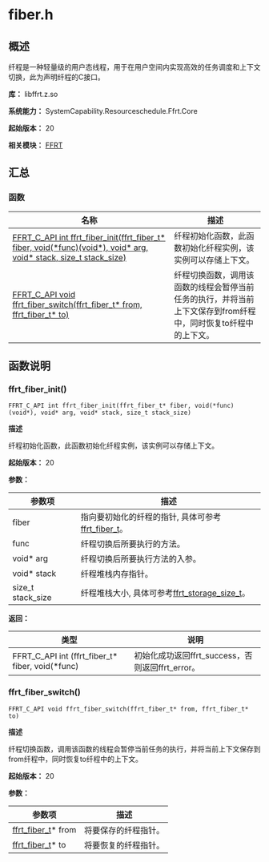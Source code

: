 # fiber.h

## 概述

纤程是一种轻量级的用户态线程，用于在用户空间内实现高效的任务调度和上下文切换，此为声明纤程的C接口。

**库：** libffrt.z.so

**系统能力：** SystemCapability.Resourceschedule.Ffrt.Core

**起始版本：** 20

**相关模块：** [FFRT](capi-ffrt.md)

## 汇总

### 函数

| 名称 | 描述 |
| -- | -- |
| [FFRT_C_API int ffrt_fiber_init(ffrt_fiber_t* fiber, void(\*func)(void*), void* arg, void* stack, size_t stack_size)](#ffrt_fiber_init) | 纤程初始化函数，此函数初始化纤程实例，该实例可以存储上下文。 |
| [FFRT_C_API void ffrt_fiber_switch(ffrt_fiber_t* from, ffrt_fiber_t* to)](#ffrt_fiber_switch) | 纤程切换函数，调用该函数的线程会暂停当前任务的执行，并将当前上下文保存到from纤程中，同时恢复to纤程中的上下文。 |

## 函数说明

### ffrt_fiber_init()

```
FFRT_C_API int ffrt_fiber_init(ffrt_fiber_t* fiber, void(*func)(void*), void* arg, void* stack, size_t stack_size)
```

**描述**

纤程初始化函数，此函数初始化纤程实例，该实例可以存储上下文。

**起始版本：** 20


**参数：**

| 参数项 | 描述 |
| -- | -- |
| fiber | 指向要初始化的纤程的指针, 具体可参考[ffrt_fiber_t](capi-ffrt-ffrt-fiber-t.md)。 |
| func | 纤程切换后所要执行的方法。 |
|  void* arg | 纤程切换后所要执行方法的入参。 |
|  void* stack | 纤程堆栈内存指针。 |
|  size_t stack_size | 纤程堆栈大小, 具体可参考[ffrt_storage_size_t](capi-type-def-h.md#ffrt_storage_size_t)。 |

**返回：**

| 类型 | 说明 |
| -- | -- |
| FFRT_C_API int (ffrt_fiber_t* fiber, void(*func) | 初始化成功返回ffrt_success，否则返回ffrt_error。 |

### ffrt_fiber_switch()

```
FFRT_C_API void ffrt_fiber_switch(ffrt_fiber_t* from, ffrt_fiber_t* to)
```

**描述**

纤程切换函数，调用该函数的线程会暂停当前任务的执行，并将当前上下文保存到from纤程中，同时恢复to纤程中的上下文。

**起始版本：** 20


**参数：**

| 参数项 | 描述 |
| -- | -- |
| [ffrt_fiber_t](capi-ffrt-ffrt-fiber-t.md)* from | 将要保存的纤程指针。 |
| [ffrt_fiber_t](capi-ffrt-ffrt-fiber-t.md)* to | 将要恢复的纤程指针。 |


